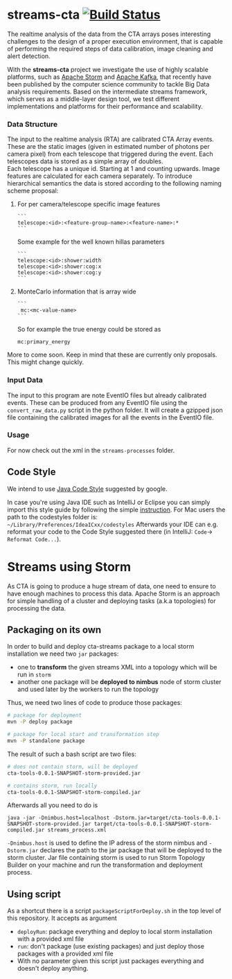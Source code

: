 # streams-cta  [![Build Status](https://travis-ci.org/mackaiver/streams-cta.svg?branch=master)](https://travis-ci.org/mackaiver/streams-cta)

The realtime analysis of the data from the CTA arrays poses interesting challenges to the design of a proper execution environment, that is capable of performing the required steps of data calibration, image cleaning and alert detection.

With the **streams-cta** project we investigate the use of highly scalable platforms, such as [Apache Storm](http://storm.apache.org/) and [Apache Kafka](http://kafka.apache.org/), that recently have been published by the computer science community to tackle Big Data analysis requirements. Based on the intermediate streams framework, which serves as a middle-layer design tool, we test different implementations and platforms for their performance and scalability.


### Data Structure

The input to the realtime analysis (RTA) are calibrated CTA Array events.
These are the static images (given in estimated number of photons per camera pixel) from each telescope that triggered during the event.
Each telescopes data is stored as a simple array of doubles.  
Each telescope has a unique id. Starting at 1 and counting upwards.
Image features are calculated for each camera separately. 
To introduce hierarchical semantics the data is stored 
according to the following naming scheme proposal: 

1. For per camera/telescope specific image features
       
       ```
       telescope:<id>:<feature-group-name>:<feature-name>:*
       ```
   Some example for the well known hillas parameters
       
       ```
       telescope:<id>:shower:width
       telescope:<id>:shower:cog:x
       telescope:<id>:shower:cog:y
       ```

2. MonteCarlo information that is array wide
       
       ```
        mc:<mc-value-name>
       ```
   So for example the true energy could be stored as 
     ```
     mc:primary_energy
     ```
       
More to come soon. Keep in mind that these are currently only proposals. This might change quickly.

### Input Data

The input to this program are note EventIO files but already calibrated events. These
can be produced from any EventIO file using the `convert_raw_data.py` script in the python
folder. It will create a gzipped json file containing the calibrated images for all the events
in the EventIO file.

### Usage

For now check out the xml in the `streams-processes` folder.

## Code Style
We intend to use [Java Code Style](https://google-styleguide.googlecode.com/svn/trunk/javaguide.html) suggested by google.

In case you're using Java IDE such as IntelliJ or Eclipse you can simply import this style guide by following the simple [instruction](https://github.com/HPI-Information-Systems/Metanome/wiki/Installing-the-google-styleguide-settings-in-intellij-and-eclipse).
For Mac users the path to the codestyles folder is: ```~/Library/Preferences/IdeaICxx/codestyles```
Afterwards your IDE can e.g. reformat your code to the Code Style suggested there (in IntelliJ: ```Code```-> ```Reformat Code...```).


# Streams using Storm
As CTA is going to produce a huge stream of data, one need to ensure to have enough machines to process this data.
Apache Storm is an approach for simple handling of a cluster and deploying tasks (a.k.a topologies) for processing the data.

## Packaging on its own

In order to build and deploy cta-streams package to a local storm installation we need two ``jar`` packages: 

* one to **transform** the given streams XML into a topology which will be run in ``storm``
* another one package will be **deployed to nimbus** node of storm cluster and used later by the workers to run the topology

Thus, we need two lines of code to produce those packages:

```bash
# package for deployment
mvn -P deploy package

# package for local start and transformation step
mvn -P standalone package
```

The result of such a bash script are two files:

```bash
# does not contain storm, will be deployed
cta-tools-0.0.1-SNAPSHOT-storm-provided.jar 

# contains storm, run locally
cta-tools-0.0.1-SNAPSHOT-storm-compiled.jar 
```
Afterwards all you need to do is 

```
java -jar -Dnimbus.host=localhost -Dstorm.jar=target/cta-tools-0.0.1-SNAPSHOT-storm-provided.jar target/cta-tools-0.0.1-SNAPSHOT-storm-compiled.jar streams_process.xml
```

``-Dnimbus.host`` is used to define the IP adress of the storm nimbus and ``-Dstorm.jar`` declares the path to the jar package that will be deployed to the storm cluster.
Jar file containing storm is used to run Storm Topology Builder on your machine and run the transformation and deployment process.

## Using script

As a shortcut there is a script ``packageScriptForDeploy.sh`` in the top level of this repository. It accepts as argument 

* ``deployRun``: package everything and deploy to local storm installation with a provided xml file
* ``run``: don't package (use existing packages) and just deploy those packages with a provided xml file
* With no parameter given this script just packages everything and doesn't deploy anything.


